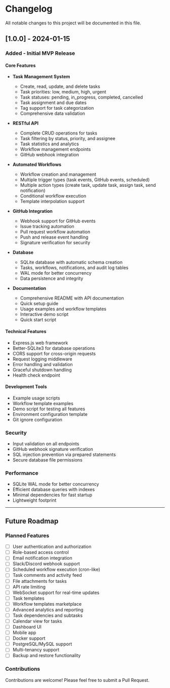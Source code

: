 # Changelog

All notable changes to this project will be documented in this file.

## [1.0.0] - 2024-01-15

### Added - Initial MVP Release

#### Core Features
- **Task Management System**
  - Create, read, update, and delete tasks
  - Task priorities: low, medium, high, urgent
  - Task statuses: pending, in_progress, completed, cancelled
  - Task assignment and due dates
  - Tag support for task categorization
  - Comprehensive data validation

- **RESTful API**
  - Complete CRUD operations for tasks
  - Task filtering by status, priority, and assignee
  - Task statistics and analytics
  - Workflow management endpoints
  - GitHub webhook integration

- **Automated Workflows**
  - Workflow creation and management
  - Multiple trigger types (task events, GitHub events, scheduled)
  - Multiple action types (create task, update task, assign task, send notification)
  - Conditional workflow execution
  - Template interpolation support

- **GitHub Integration**
  - Webhook support for GitHub events
  - Issue tracking automation
  - Pull request workflow automation
  - Push and release event handling
  - Signature verification for security

- **Database**
  - SQLite database with automatic schema creation
  - Tasks, workflows, notifications, and audit log tables
  - WAL mode for better concurrency
  - Data persistence and integrity

- **Documentation**
  - Comprehensive README with API documentation
  - Quick setup guide
  - Usage examples and workflow templates
  - Interactive demo script
  - Quick start script

#### Technical Features
- Express.js web framework
- Better-SQLite3 for database operations
- CORS support for cross-origin requests
- Request logging middleware
- Error handling and validation
- Graceful shutdown handling
- Health check endpoint

#### Development Tools
- Example usage scripts
- Workflow template examples
- Demo script for testing all features
- Environment configuration template
- Git ignore configuration

### Security
- Input validation on all endpoints
- GitHub webhook signature verification
- SQL injection prevention via prepared statements
- Secure database file permissions

### Performance
- SQLite WAL mode for better concurrency
- Efficient database queries with indexes
- Minimal dependencies for fast startup
- Lightweight footprint

---

## Future Roadmap

### Planned Features
- [ ] User authentication and authorization
- [ ] Role-based access control
- [ ] Email notification integration
- [ ] Slack/Discord webhook support
- [ ] Scheduled workflow execution (cron-like)
- [ ] Task comments and activity feed
- [ ] File attachments for tasks
- [ ] API rate limiting
- [ ] WebSocket support for real-time updates
- [ ] Task templates
- [ ] Workflow templates marketplace
- [ ] Advanced analytics and reporting
- [ ] Task dependencies and subtasks
- [ ] Calendar view for tasks
- [ ] Dashboard UI
- [ ] Mobile app
- [ ] Docker support
- [ ] PostgreSQL/MySQL support
- [ ] Multi-tenancy support
- [ ] Backup and restore functionality

### Contributions
Contributions are welcome! Please feel free to submit a Pull Request.
